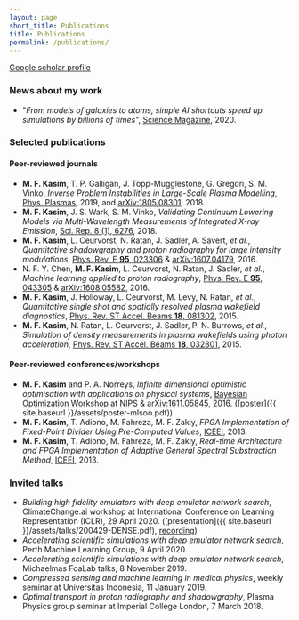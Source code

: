 ```yaml
---
layout: page
short_title: Publications
title: Publications
permalink: /publications/
---
```


[Google scholar profile](https://scholar.google.co.uk/citations?user=WmeftKUAAAAJ&hl=en)

### News about my work

* "*From models of galaxies to atoms, simple AI shortcuts speed up simulations by billions of times*", [Science Magazine](https://dx.doi.org/10.1126/science.abb2769), 2020.

### Selected publications

#### Peer-reviewed journals
* **M. F. Kasim**, T. P. Galligan, J. Topp-Mugglestone, G. Gregori, S. M. Vinko, *Inverse Problem Instabilities in Large-Scale Plasma Modelling*, [Phys. Plasmas](https://doi.org/10.1063/1.5125979), 2019, and [arXiv:1805.08301](https://arxiv.org/pdf/1805.08301.pdf), 2018.
* **M. F. Kasim**, J. S. Wark, S. M. Vinko, *Validating Continuum Lowering Models via Multi-Wavelength Measurements of Integrated X-ray Emission*, [Sci. Rep. 8 (1), 6276](https://doi.org/10.1038/s41598-018-24410-2), 2018.
* **M. F. Kasim**, L. Ceurvorst, N. Ratan, J. Sadler, A. Savert, *et al.*, *Quantitative shadowgraphy and proton radiography for large intensity modulations*, [Phys. Rev. E **95**, 023306](https://doi.org/10.1103/PhysRevE.95.023306) &  [arXiv:1607.04179](https://arxiv.org/pdf/1607.04179.pdf), 2016.
* N. F. Y. Chen, **M. F. Kasim**, L. Ceurvorst, N. Ratan, J. Sadler, *et al.*, *Machine learning applied to proton radiography*, [Phys. Rev. E **95**, 043305](https://doi.org/10.1103/PhysRevE.95.043305) & [arXiv:1608.05582](https://arxiv.org/pdf/1608.05582.pdf), 2016.
* **M. F. Kasim**, J. Holloway, L. Ceurvorst, M. Levy, N. Ratan, *et al.*, *Quantitative single shot and spatially resolved plasma wakefield diagnostics*, [Phys. Rev. ST Accel. Beams **18**, 081302](https://doi.org/10.1103/PhysRevSTAB.18.081302), 2015.
* **M. F. Kasim**, N. Ratan, L. Ceurvorst, J. Sadler, P. N. Burrows, *et al.*, *Simulation of density measurements in plasma wakefields using photon acceleration*, [Phys. Rev. ST Accel. Beams **18**, 032801](https://doi.org/10.1103/PhysRevSTAB.18.032801), 2015.

#### Peer-reviewed conferences/workshops
* **M. F. Kasim** and P. A. Norreys, *Infinite dimensional optimistic optimisation with applications on physical systems*, [Bayesian Optimization Workshop at NIPS](https://bayesopt.github.io/papers/2016/Kasim.pdf) & [arXiv:1611.05845](https://arxiv.org/pdf/1611.05845v1.pdf), 2016. ([poster]({{ site.baseurl }}/assets/poster-mlsoo.pdf))
* **M. F. Kasim**, T. Adiono, M. Fahreza, M. F. Zakiy, *FPGA Implementation of Fixed-Point Divider Using Pre-Computed Values*, [ICEEI](https://doi.org/10.1016/j.protcy.2013.12.182), 2013.
* **M. F. Kasim**, T. Adiono, M. Fahreza, M. F. Zakiy, *Real-time Architecture and FPGA Implementation of Adaptive General Spectral Substraction Method*, [ICEEI](https://doi.org/10.1016/j.protcy.2013.12.180), 2013.

### Invited talks

* *Building high fidelity emulators with deep emulator network search*,
ClimateChange.ai workshop at International Conference on Learning Representation
(ICLR), 29 April 2020. ([presentation]({{ site.baseurl }}/assets/talks/200429-DENSE.pdf), [recording](https://www.youtube.com/watch?v=hYSvN_mRHm0&t=26m23s))
* *Accelerating scientific simulations with deep emulator network search*,
Perth Machine Learning Group, 9 April 2020.
* *Accelerating scientific simulations with deep emulator network search*,
Michaelmas FoaLab talks, 8 November 2019.
* *Compressed sensing and machine learning in medical physics*, weekly seminar
at Universitas Indonesia, 11 January 2019.
* *Optimal transport in proton radiography and shadowgraphy*, Plasma Physics
group seminar at Imperial College London, 7 March 2018.

